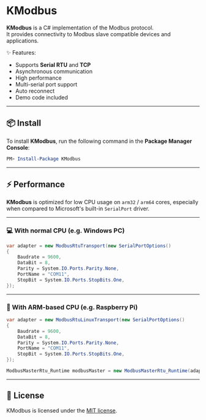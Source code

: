 # KModbus

**KModbus** is a C# implementation of the Modbus protocol.  
It provides connectivity to Modbus slave compatible devices and applications.

✨ Features:
- Supports **Serial RTU** and **TCP**
- Asynchronous communication
- High performance
- Multi-serial port support
- Auto reconnect
- Demo code included

---

## 📦 Install

To install **KModbus**, run the following command in the **Package Manager Console**:

```powershell
PM> Install-Package KModbus
```

---

## ⚡ Performance

**KModbus** is optimized for low CPU usage on `arm32` / `arm64` cores, especially when compared to Microsoft's built-in `SerialPort` driver.

---

### 💻 With normal CPU (e.g. Windows PC)

```csharp
var adapter = new ModbusRtuTransport(new SerialPortOptions()
{
    Baudrate = 9600,
    DataBit = 8,
    Parity = System.IO.Ports.Parity.None,
    PortName = "COM11",
    StopBit = System.IO.Ports.StopBits.One,
});
```

---

### 🍓 With ARM-based CPU (e.g. Raspberry Pi)

```csharp
var adapter = new ModbusRtuLinuxTransport(new SerialPortOptions()
{
    Baudrate = 9600,
    DataBit = 8,
    Parity = System.IO.Ports.Parity.None,
    PortName = "COM11",
    StopBit = System.IO.Ports.StopBits.One,
});

ModbusMasterRtu_Runtime modbusMaster = new ModbusMasterRtu_Runtime(adapter);
```

---

## 📝 License

KModbus is licensed under the [MIT license](LICENSE.txt).
